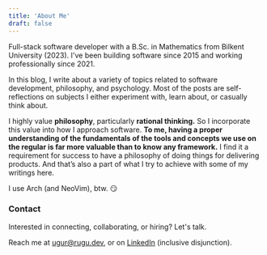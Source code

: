 ```yaml
---
title: 'About Me'
draft: false
---
```


Full-stack software developer with a B.Sc. in Mathematics from Bilkent University (2023). I've been building software since 2015 and working professionally since 2021.

In this blog, I write about a variety of topics related to software development, philosophy, and psychology. Most of the posts are self-reflections on subjects I either experiment with, learn about, or casually think about.

I highly value **philosophy**, particularly **rational thinking.** So I incorporate this value into how I approach software. **To me, having a proper understanding of the fundamentals of the tools and concepts we use on the regular is far more valuable than to know any framework.** I find it a requirement for success to have a philosophy of doing things for delivering products. And that’s also a part of what I try to achieve with some of my writings here.

I use Arch (and NeoVim), btw. 😏

### Contact

Interested in connecting, collaborating, or hiring? Let's talk.

Reach me at ugur@rugu.dev, or on [LinkedIn](https://www.linkedin.com/in/ugur-erdem-seyfi/) (inclusive disjunction).
